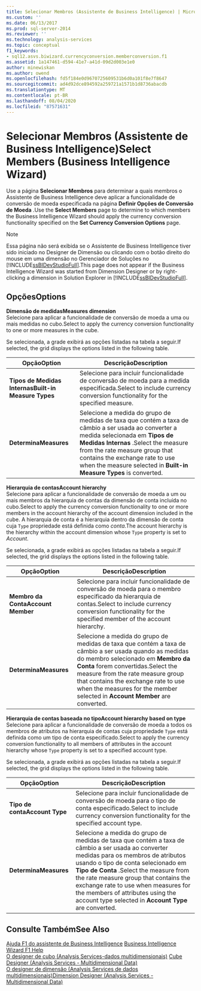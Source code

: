 ```yaml
---
title: Selecionar Membros (Assistente de Business Intelligence) | Microsoft Docs
ms.custom: ''
ms.date: 06/13/2017
ms.prod: sql-server-2014
ms.reviewer: ''
ms.technology: analysis-services
ms.topic: conceptual
f1_keywords:
- sql12.asvs.biwizard.currencyconversion.memberconversion.f1
ms.assetid: 1a147461-d594-41e7-a41d-09d2d003e1e0
author: minewiskan
ms.author: owend
ms.openlocfilehash: fd5f184e0d9670725609531b6d0a101f8e7f8647
ms.sourcegitcommit: ad4d92dce894592a259721a1571b1d8736abacdb
ms.translationtype: MT
ms.contentlocale: pt-BR
ms.lasthandoff: 08/04/2020
ms.locfileid: "87571631"
---
```

# <a name="select-members-business-intelligence-wizard"></a><span data-ttu-id="c99fb-102">Selecionar Membros (Assistente de Business Intelligence)</span><span class="sxs-lookup"><span data-stu-id="c99fb-102">Select Members (Business Intelligence Wizard)</span></span>
  <span data-ttu-id="c99fb-103">Use a página **Selecionar Membros** para determinar a quais membros o Assistente de Business Intelligence deve aplicar a funcionalidade de conversão de moeda especificada na página **Definir Opções de Conversão de Moeda** .</span><span class="sxs-lookup"><span data-stu-id="c99fb-103">Use the **Select Members** page to determine to which members the Business Intelligence Wizard should apply the currency conversion functionality specified on the **Set Currency Conversion Options** page.</span></span>  
  
> [!NOTE]  
>  <span data-ttu-id="c99fb-104">Essa página não será exibida se o Assistente de Business Intelligence tiver sido iniciado no Designer de Dimensão ou clicando com o botão direito do mouse em uma dimensão no Gerenciador de Soluções no [!INCLUDE[ssBIDevStudioFull](../includes/ssbidevstudiofull-md.md)].</span><span class="sxs-lookup"><span data-stu-id="c99fb-104">This page does not appear if the Business Intelligence Wizard was started from Dimension Designer or by right-clicking a dimension in Solution Explorer in [!INCLUDE[ssBIDevStudioFull](../includes/ssbidevstudiofull-md.md)].</span></span>  
  
## <a name="options"></a><span data-ttu-id="c99fb-105">Opções</span><span class="sxs-lookup"><span data-stu-id="c99fb-105">Options</span></span>  
 <span data-ttu-id="c99fb-106">**Dimensão de medidas**</span><span class="sxs-lookup"><span data-stu-id="c99fb-106">**Measures dimension**</span></span>  
 <span data-ttu-id="c99fb-107">Selecione para aplicar a funcionalidade de conversão de moeda a uma ou mais medidas no cubo.</span><span class="sxs-lookup"><span data-stu-id="c99fb-107">Select to apply the currency conversion functionality to one or more measures in the cube.</span></span>  
  
 <span data-ttu-id="c99fb-108">Se selecionada, a grade exibirá as opções listadas na tabela a seguir.</span><span class="sxs-lookup"><span data-stu-id="c99fb-108">If selected, the grid displays the options listed in the following table.</span></span>  
  
|<span data-ttu-id="c99fb-109">Opção</span><span class="sxs-lookup"><span data-stu-id="c99fb-109">Option</span></span>|<span data-ttu-id="c99fb-110">Descrição</span><span class="sxs-lookup"><span data-stu-id="c99fb-110">Description</span></span>|  
|------------|-----------------|  
|<span data-ttu-id="c99fb-111">**Tipos de Medidas Internas**</span><span class="sxs-lookup"><span data-stu-id="c99fb-111">**Built-in Measure Types**</span></span>|<span data-ttu-id="c99fb-112">Selecione para incluir funcionalidade de conversão de moeda para a medida especificada.</span><span class="sxs-lookup"><span data-stu-id="c99fb-112">Select to include currency conversion functionality for the specified measure.</span></span>|  
|<span data-ttu-id="c99fb-113">**Determina**</span><span class="sxs-lookup"><span data-stu-id="c99fb-113">**Measures**</span></span>|<span data-ttu-id="c99fb-114">Selecione a medida do grupo de medidas de taxa que contém a taxa de câmbio a ser usada ao converter a medida selecionada em **Tipos de Medidas Internas** .</span><span class="sxs-lookup"><span data-stu-id="c99fb-114">Select the measure from the rate measure group that contains the exchange rate to use when the measure selected in **Built-in Measure Types** is converted.</span></span>|  
  
 <span data-ttu-id="c99fb-115">**Hierarquia de contas**</span><span class="sxs-lookup"><span data-stu-id="c99fb-115">**Account hierarchy**</span></span>  
 <span data-ttu-id="c99fb-116">Selecione para aplicar a funcionalidade de conversão de moeda a um ou mais membros da hierarquia de contas da dimensão de conta incluída no cubo.</span><span class="sxs-lookup"><span data-stu-id="c99fb-116">Select to apply the currency conversion functionality to one or more members in the account hierarchy of the account dimension included in the cube.</span></span> <span data-ttu-id="c99fb-117">A hierarquia de conta é a hierarquia dentro da dimensão de conta cuja `Type` propriedade está definida como *conta*.</span><span class="sxs-lookup"><span data-stu-id="c99fb-117">The account hierarchy is the hierarchy within the account dimension whose `Type` property is set to *Account*.</span></span>  
  
 <span data-ttu-id="c99fb-118">Se selecionada, a grade exibirá as opções listadas na tabela a seguir.</span><span class="sxs-lookup"><span data-stu-id="c99fb-118">If selected, the grid displays the options listed in the following table.</span></span>  
  
|<span data-ttu-id="c99fb-119">Opção</span><span class="sxs-lookup"><span data-stu-id="c99fb-119">Option</span></span>|<span data-ttu-id="c99fb-120">Descrição</span><span class="sxs-lookup"><span data-stu-id="c99fb-120">Description</span></span>|  
|------------|-----------------|  
|<span data-ttu-id="c99fb-121">**Membro da Conta**</span><span class="sxs-lookup"><span data-stu-id="c99fb-121">**Account Member**</span></span>|<span data-ttu-id="c99fb-122">Selecione para incluir funcionalidade de conversão de moeda para o membro especificado da hierarquia de contas.</span><span class="sxs-lookup"><span data-stu-id="c99fb-122">Select to include currency conversion functionality for the specified member of the account hierarchy.</span></span>|  
|<span data-ttu-id="c99fb-123">**Determina**</span><span class="sxs-lookup"><span data-stu-id="c99fb-123">**Measures**</span></span>|<span data-ttu-id="c99fb-124">Selecione a medida do grupo de medidas de taxa que contém a taxa de câmbio a ser usada quando as medidas do membro selecionado em **Membro da Conta** forem convertidas.</span><span class="sxs-lookup"><span data-stu-id="c99fb-124">Select the measure from the rate measure group that contains the exchange rate to use when the measures for the member selected in **Account Member** are converted.</span></span>|  
  
 <span data-ttu-id="c99fb-125">**Hierarquia de contas baseada no tipo**</span><span class="sxs-lookup"><span data-stu-id="c99fb-125">**Account hierarchy based on type**</span></span>  
 <span data-ttu-id="c99fb-126">Selecione para aplicar a funcionalidade de conversão de moeda a todos os membros de atributos na hierarquia de contas cuja propriedade `Type` está definida como um tipo de conta especificado.</span><span class="sxs-lookup"><span data-stu-id="c99fb-126">Select to apply the currency conversion functionality to all members of attributes in the account hierarchy whose `Type` property is set to a specified account type.</span></span>  
  
 <span data-ttu-id="c99fb-127">Se selecionada, a grade exibirá as opções listadas na tabela a seguir.</span><span class="sxs-lookup"><span data-stu-id="c99fb-127">If selected, the grid displays the options listed in the following table.</span></span>  
  
|<span data-ttu-id="c99fb-128">Opção</span><span class="sxs-lookup"><span data-stu-id="c99fb-128">Option</span></span>|<span data-ttu-id="c99fb-129">Descrição</span><span class="sxs-lookup"><span data-stu-id="c99fb-129">Description</span></span>|  
|------------|-----------------|  
|<span data-ttu-id="c99fb-130">**Tipo de conta**</span><span class="sxs-lookup"><span data-stu-id="c99fb-130">**Account Type**</span></span>|<span data-ttu-id="c99fb-131">Selecione para incluir funcionalidade de conversão de moeda para o tipo de conta especificado.</span><span class="sxs-lookup"><span data-stu-id="c99fb-131">Select to include currency conversion functionality for the specified account type.</span></span>|  
|<span data-ttu-id="c99fb-132">**Determina**</span><span class="sxs-lookup"><span data-stu-id="c99fb-132">**Measures**</span></span>|<span data-ttu-id="c99fb-133">Selecione a medida do grupo de medidas de taxa que contém a taxa de câmbio a ser usada ao converter medidas para os membros de atributos usando o tipo de conta selecionado em **Tipo de Conta** .</span><span class="sxs-lookup"><span data-stu-id="c99fb-133">Select the measure from the rate measure group that contains the exchange rate to use when measures for the members of attributes using the account type selected in **Account Type** are converted.</span></span>|  
  
## <a name="see-also"></a><span data-ttu-id="c99fb-134">Consulte Também</span><span class="sxs-lookup"><span data-stu-id="c99fb-134">See Also</span></span>  
 <span data-ttu-id="c99fb-135">[Ajuda F1 do assistente de Business Intelligence](business-intelligence-wizard-f1-help.md) </span><span class="sxs-lookup"><span data-stu-id="c99fb-135">[Business Intelligence Wizard F1 Help](business-intelligence-wizard-f1-help.md) </span></span>  
 <span data-ttu-id="c99fb-136">[O designer de cubo &#40;Analysis Services-dados multidimensionais&#41;](cube-designer-analysis-services-multidimensional-data.md) </span><span class="sxs-lookup"><span data-stu-id="c99fb-136">[Cube Designer &#40;Analysis Services - Multidimensional Data&#41;](cube-designer-analysis-services-multidimensional-data.md) </span></span>  
 [<span data-ttu-id="c99fb-137">O designer de dimensão &#40;Analysis Services de dados multidimensionais&#41;</span><span class="sxs-lookup"><span data-stu-id="c99fb-137">Dimension Designer &#40;Analysis Services - Multidimensional Data&#41;</span></span>](dimension-designer-analysis-services-multidimensional-data.md)  
  
  
